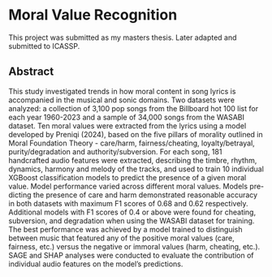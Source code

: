 # Moral Value Recognition
This project was submitted as my masters thesis. Later adapted and submitted to ICASSP.

## Abstract
This study investigated trends in how moral content in song lyrics is accompanied in the musical and sonic domains. Two datasets were analyzed: a collection of 3,100 pop songs from the Billboard hot 100 list for each year 1960-2023 and a sample of 34,000 songs from the WASABI dataset. Ten moral values were extracted from the lyrics using a model developed by Preniqi (2024), based on the five pillars of morality outlined in Moral Foundation Theory - care/harm, fairness/cheating, loyalty/betrayal, purity/degradation and authority/subversion. For each song, 181 handcrafted audio features were extracted, describing the timbre, rhythm, dynamics, harmony and melody of the tracks, and used to train 10 individual XGBoost classification models to predict the presence of a given moral value. Model performance varied across different moral values. Models pre- dicting the presence of care and harm demonstrated reasonable accuracy in both datasets with maximum F1 scores of 0.68 and 0.62 respectively. Additional models with F1 scores of 0.4 or above were found for cheating, subversion, and degradation when using the WASABI dataset for training. The best performance was achieved by a model trained to distinguish between music that featured any of the positive moral values (care, fairness, etc.) versus the negative or immoral values (harm, cheating, etc.). SAGE and SHAP analyses were conducted to evaluate the contribution of individual audio features on the model’s predictions.
